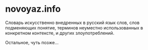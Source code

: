 # novoyaz.info

Словарь искусственно внедренных в русский язык слов, слов подменяющих понятие, терминов неуместно использованных в конкретном контексте, и других злоупотреблений.

Остальное, чуть позже...
